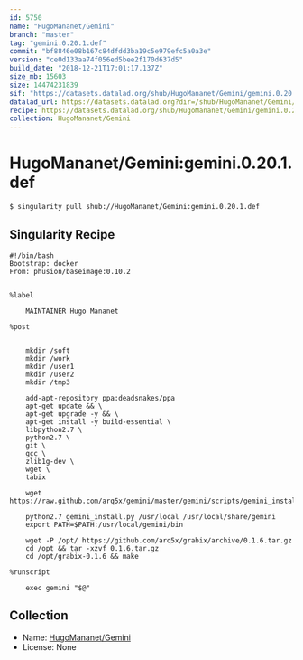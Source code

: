 ```yaml
---
id: 5750
name: "HugoMananet/Gemini"
branch: "master"
tag: "gemini.0.20.1.def"
commit: "bf8846e08b167c84dfdd3ba19c5e979efc5a0a3e"
version: "ce0d133aa74f056ed5bee2f170d637d5"
build_date: "2018-12-21T17:01:17.137Z"
size_mb: 15603
size: 14474231839
sif: "https://datasets.datalad.org/shub/HugoMananet/Gemini/gemini.0.20.1.def/2018-12-21-bf8846e0-ce0d133a/ce0d133aa74f056ed5bee2f170d637d5.simg"
datalad_url: https://datasets.datalad.org?dir=/shub/HugoMananet/Gemini/gemini.0.20.1.def/2018-12-21-bf8846e0-ce0d133a/
recipe: https://datasets.datalad.org/shub/HugoMananet/Gemini/gemini.0.20.1.def/2018-12-21-bf8846e0-ce0d133a/Singularity
collection: HugoMananet/Gemini
---
```


# HugoMananet/Gemini:gemini.0.20.1.def

```bash
$ singularity pull shub://HugoMananet/Gemini:gemini.0.20.1.def
```

## Singularity Recipe

```singularity
#!/bin/bash
Bootstrap: docker
From: phusion/baseimage:0.10.2


%label

	MAINTAINER Hugo Mananet

%post


    mkdir /soft
	mkdir /work
	mkdir /user1
	mkdir /user2
	mkdir /tmp3
    
    add-apt-repository ppa:deadsnakes/ppa
    apt-get update && \
	apt-get upgrade -y && \
	apt-get install -y build-essential \
    libpython2.7 \
    python2.7 \
    git \
    gcc \
    zlib1g-dev \
    wget \
    tabix

    wget https://raw.github.com/arq5x/gemini/master/gemini/scripts/gemini_install.py

    python2.7 gemini_install.py /usr/local /usr/local/share/gemini
    export PATH=$PATH:/usr/local/gemini/bin

    wget -P /opt/ https://github.com/arq5x/grabix/archive/0.1.6.tar.gz
    cd /opt && tar -xzvf 0.1.6.tar.gz
    cd /opt/grabix-0.1.6 && make

%runscript

    exec gemini "$@"
```

## Collection

 - Name: [HugoMananet/Gemini](https://github.com/HugoMananet/Gemini)
 - License: None

